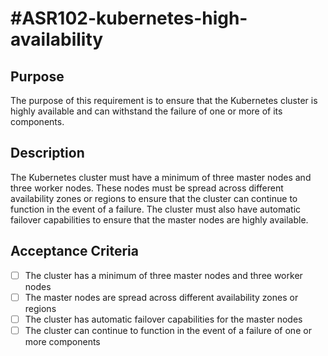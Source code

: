 # #ASR102-kubernetes-high-availability

## Purpose

The purpose of this requirement is to ensure that the Kubernetes cluster is highly
available and can withstand the failure of one or more of its components.

## Description

The Kubernetes cluster must have a minimum of three master nodes and three worker
nodes. These nodes must be spread across different availability zones or regions
to ensure that the cluster can continue to function in the event of a failure.
The cluster must also have automatic failover capabilities to ensure that the master
nodes are highly available.

## Acceptance Criteria

- [ ] The cluster has a minimum of three master nodes and three worker nodes
- [ ] The master nodes are spread across different availability zones or regions
- [ ] The cluster has automatic failover capabilities for the master nodes
- [ ] The cluster can continue to function in the event of a failure of one or
more components
